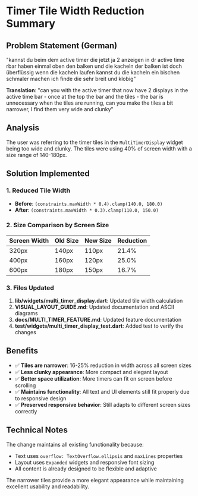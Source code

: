# Timer Tile Width Reduction Summary

## Problem Statement (German)
"kannst du beim dem active timer die jetzt ja 2 anzeigen in dr active time rbar haben einmal oben den balken und die kacheln der balken ist doch überflüssig wenn die kacheln laufen kannst du die kacheln ein bischen schmaler machen ich finde die sehr breit und klobig"

**Translation**: "can you with the active timer that now have 2 displays in the active time bar - once at the top the bar and the tiles - the bar is unnecessary when the tiles are running, can you make the tiles a bit narrower, I find them very wide and clunky"

## Analysis
The user was referring to the timer tiles in the `MultiTimerDisplay` widget being too wide and clunky. The tiles were using 40% of screen width with a size range of 140-180px.

## Solution Implemented

### 1. Reduced Tile Width
- **Before**: `(constraints.maxWidth * 0.4).clamp(140.0, 180.0)` 
- **After**: `(constraints.maxWidth * 0.3).clamp(110.0, 150.0)`

### 2. Size Comparison by Screen Size

| Screen Width | Old Size | New Size | Reduction |
|-------------|----------|----------|-----------|
| 320px       | 140px    | 110px    | 21.4%     |
| 400px       | 160px    | 120px    | 25.0%     |
| 600px       | 180px    | 150px    | 16.7%     |

### 3. Files Updated
1. **lib/widgets/multi_timer_display.dart**: Updated tile width calculation
2. **VISUAL_LAYOUT_GUIDE.md**: Updated documentation and ASCII diagrams
3. **docs/MULTI_TIMER_FEATURE.md**: Updated feature documentation
4. **test/widgets/multi_timer_display_test.dart**: Added test to verify the changes

## Benefits
- ✅ **Tiles are narrower**: 16-25% reduction in width across all screen sizes
- ✅ **Less clunky appearance**: More compact and elegant layout
- ✅ **Better space utilization**: More timers can fit on screen before scrolling
- ✅ **Maintains functionality**: All text and UI elements still fit properly due to responsive design
- ✅ **Preserved responsive behavior**: Still adapts to different screen sizes correctly

## Technical Notes
The change maintains all existing functionality because:
- Text uses `overflow: TextOverflow.ellipsis` and `maxLines` properties
- Layout uses `Expanded` widgets and responsive font sizing
- All content is already designed to be flexible and adaptive

The narrower tiles provide a more elegant appearance while maintaining excellent usability and readability.